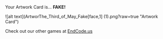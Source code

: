 Your Artwork Card is... 
  **FAKE!**
 
 ![alt text](ArtworThe_Third_of_May_Fake[face,1] (1).png?raw=true "Artwork Card")  
 
 
 
 
 
 Check out our other games at [EndCode.us](https://endcode.us/)